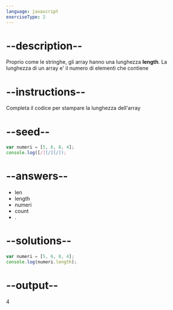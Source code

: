 ```yaml
---
language: javascript
exerciseType: 2
---
```


# --description--

Proprio come le stringhe, gli array hanno una lunghezza **length**.
La lunghezza di un array e' il numero di elementi che contiene

# --instructions--

Completa il codice per stampare la lunghezza dell'array

# --seed--

```javascript
var numeri = [5, 6, 8, 4];
console.log([/][/][/]);
```

# --answers--

- len
- length
- numeri
- count
- .

# --solutions--

```javascript
var numeri = [5, 6, 8, 4];
console.log(numeri.length);
```

# --output--

4
